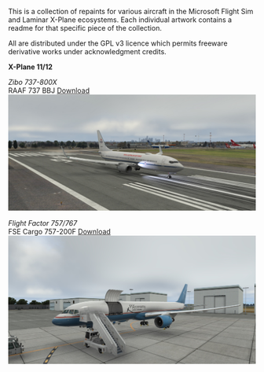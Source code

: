 This is a collection of repaints for various aircraft in the Microsoft Flight Sim and Laminar X-Plane ecosystems. Each individual artwork contains a readme for that specific piece of the collection.

All are distributed under the GPL v3 licence which permits freeware derivative works under acknowledgment credits.

**X-Plane 11/12**

*Zibo 737-800X*<br>
RAAF 737 BBJ
[Download](https://github.com/N1K340/FS-Aircraft-Repaints/releases/tag/XP-Zibo-RAAF)
![A36-001](https://github.com/N1K340/FS-Aircraft-Repaints/blob/main/Zibo%20737-800/RAAF%20737%20BBJ/pic/A36-001.jpg)


*Flight Factor 757/767*<br>
FSE Cargo 757-200F
[Download](https://github.com/N1K340/FS-Aircraft-Repaints/releases/tag/XP-FF757-FSE)
![B757-200F](https://github.com/N1K340/FS-Aircraft-Repaints/blob/main/FF%20757/FSE%20Cargo%20757-200F/pic/757-200F.jpg)

